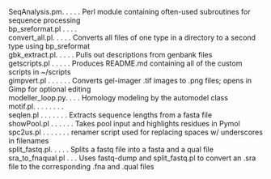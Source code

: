SeqAnalysis.pm. . . . . Perl module containing often-used subroutines for sequence processing<br>
bp_sreformat.pl . . . . <br>
convert_all.pl. . . . . Converts all files of one type in a directory to a second type using bp_sreformat<br>
gbk_extract.pl. . . . . Pulls out descriptions from genbank files<br>
getscripts.pl . . . . . Produces README.md containing all of the custom scripts in ~/scripts<br>
gimpvert.pl . . . . . . Converts gel-imager .tif images to .png files; opens in Gimp for optional editing<br>
modeller_loop.py. . . . Homology modeling by the automodel class<br>
motif.pl. . . . . . . . <br>
seqlen.pl . . . . . . . Extracts sequence lengths from a fasta file<br>
showPool.pl . . . . . . Takes pool input and highlights residues in Pymol<br>
spc2us.pl . . . . . . . renamer script used for replacing spaces w/ underscores in filenames<br>
split_fastq.pl. . . . . Splits a fastq file into a fasta and a qual file<br>
sra_to_fnaqual.pl . . . Uses fastq-dump and split_fastq.pl to convert an .sra file to the corresponding .fna and .qual files<br>
